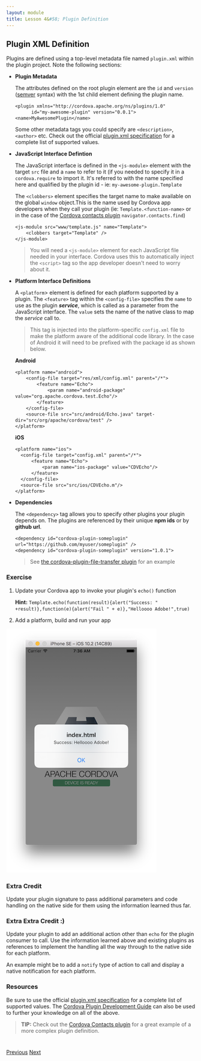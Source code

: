 ```yaml
---
layout: module
title: Lesson 4&#58; Plugin Definition
---
```

<!--_approximate duration : 15 minutes_-->

## Plugin XML Definition

Plugins are defined using a top-level metadata file named `plugin.xml` within the plugin project. Note the following sections:

- **Plugin Metadata**

  The attributes defined on the root plugin element are the `id` and `version` ([semver](http://semver.org/) syntax) with the 1st child element defining the plugin name.   

      <plugin xmlns="http://cordova.apache.org/ns/plugins/1.0"
            id="my-awesome-plugin" version="0.0.1">
      <name>MyAwesomePlugin</name>

  Some other metadata tags you could specify are `<description>`, `<author>` etc. Check out the official [plugin.xml specification](http://cordova.apache.org/docs/en/latest/plugin_ref/spec.html) for a complete list of supported values.


- **JavaScript Interface Defintion**

  The JavaScript interface is defined in the `<js-module>` element with the target `src` file and a `name` to refer to it (if you needed to specify it in a `cordova.require` to import it. It's referred to with the name specified here and qualified by the plugin id - ie: `my-awesome-plugin.Template`

    The `<clobbers>` element specifies the target name to make available on the global `window` object.This is the name used by Cordova app developers when they call your plugin (ie: `Template.<function-name>` or in the case of the [Cordova contacts plugin](https://github.com/apache/cordova-plugin-contacts) `navigator.contacts.find`)

      <js-module src="www/template.js" name="Template">
          <clobbers target="Template" />
      </js-module>

   >You will need a `<js-module>` element for each JavaScript file needed in your interface. Cordova uses this to automatically inject the `<script>` tag so the app developer doesn't need to worry about it.

- **Platform Interface Definitions**

  A `<platform`> element is defined for each platform supported by a plugin. The `<feature>` tag within the `<config-file>` specifies the `name` to use as the plugin ***service***, which is called as a parameter from the JavaScript interface. The `value` sets the name of the
  native class to map the *service* call to. 
  
  >This tag is injected into the platform-specific `config.xml` file to make the platform aware of the additional code library. In the case of Android it will need to be prefixed with the package id as shown below.

  **Android** <br>

      <platform name="android">
          <config-file target="res/xml/config.xml" parent="/*">
              <feature name="Echo">
                  <param name="android-package" value="org.apache.cordova.test.Echo"/>
              </feature>
          </config-file>
          <source-file src="src/android/Echo.java" target-dir="src/org/apache/cordova/test" />
      </platform>

  **iOS** <br>

      <platform name="ios">
        <config-file target="config.xml" parent="/*">
            <feature name="Echo">
                <param name="ios-package" value="CDVEcho"/>
            </feature>
        </config-file>
        <source-file src="src/ios/CDVEcho.m"/>
      </platform>

- **Dependencies**

  The `<dependency>` tag allows you to specify other plugins your plugin depends on. The plugins are referenced by their unique **npm ids** or by **github url**.

      <dependency id="cordova-plugin-someplugin" url="https://github.com/myuser/someplugin" />
      <dependency id="cordova-plugin-someplugin" version="1.0.1">

  >See [the cordova-plugin-file-transfer plugin](https://github.com/apache/cordova-plugin-file-transfer/blob/master/plugin.xml) for an example

### Exercise
1. Update your Cordova app to invoke your plugin's `echo()` function

    **Hint:**
   `Template.echo(function(result){alert("Success: " +result)},function(e){alert("Fail " + e)},"Helloooo Adobe!",true)`

2. Add a platform, build and run your app

![](images/echo-run.png)

### Extra Credit
Update your plugin signature to pass additional parameters and code handling on the native side for them using the information learned thus far.

### Extra Extra Credit :)
Update your plugin to add an additional action other than `echo` for the plugin consumer to call. Use the information learned above and existing plugins as references to 
implement the handling all the way through to the native side for each platform. 

An example might be to add a `notify` type of action to call and display a native notification for each platform. 



### Resources
Be sure to use the official [plugin.xml specification](http://cordova.apache.org/docs/en/latest/plugin_ref/spec.html) for a complete list of supported values. The [Cordova Plugin Development Guide](http://cordova.apache.org/docs/en/latest/guide/hybrid/plugins/index.html) 
can also be used to further your knowledge on all of the above.

>**TIP:** Check out the [Cordova Contacts plugin](https://github.com/apache/cordova-plugin-contacts/blob/master/plugin.xml) for a great example of a more complex plugin definition.

<!--## Demo - Data Passing
TODO: are we showing this plugin - https://github.com/purplecabbage/phonegap-plugin-sidebar -->


<div class="row" style="margin-top:40px;">
<div class="col-sm-12">
<a href="lesson3.html" class="btn btn-default"><i class="glyphicon glyphicon-chevron-left"></i> Previous</a>
<a href="lesson5.html" class="btn btn-default pull-right">Next <i class="glyphicon
glyphicon-chevron-right"></i></a>
</div>
</div>
